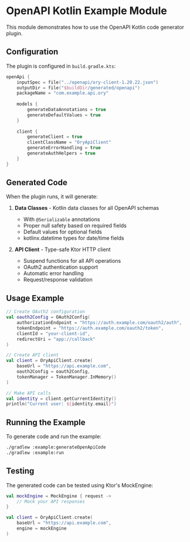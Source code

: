 # OpenAPI Kotlin Example Module

This module demonstrates how to use the OpenAPI Kotlin code generator plugin.

## Configuration

The plugin is configured in `build.gradle.kts`:

```kotlin
openApi {
    inputSpec = file("../openapi/ory-client-1.20.22.json")
    outputDir = file("$buildDir/generated/openapi")
    packageName = "com.example.api.ory"
    
    models {
        generateDataAnnotations = true
        generateDefaultValues = true
    }
    
    client {
        generateClient = true
        clientClassName = "OryApiClient"
        generateErrorHandling = true
        generateAuthHelpers = true
    }
}
```

## Generated Code

When the plugin runs, it will generate:

1. **Data Classes** - Kotlin data classes for all OpenAPI schemas
   - With `@Serializable` annotations
   - Proper null safety based on required fields
   - Default values for optional fields
   - kotlinx.datetime types for date/time fields

2. **API Client** - Type-safe Ktor HTTP client
   - Suspend functions for all API operations
   - OAuth2 authentication support
   - Automatic error handling
   - Request/response validation

## Usage Example

```kotlin
// Create OAuth2 configuration
val oauth2Config = OAuth2Config(
    authorizationEndpoint = "https://auth.example.com/oauth2/auth",
    tokenEndpoint = "https://auth.example.com/oauth2/token",
    clientId = "your-client-id",
    redirectUri = "app://callback"
)

// Create API client
val client = OryApiClient.create(
    baseUrl = "https://api.example.com",
    oauth2Config = oauth2Config,
    tokenManager = TokenManager.InMemory()
)

// Make API calls
val identity = client.getCurrentIdentity()
println("Current user: ${identity.email}")
```

## Running the Example

To generate code and run the example:

```bash
./gradlew :example:generateOpenApiCode
./gradlew :example:run
```

## Testing

The generated code can be tested using Ktor's MockEngine:

```kotlin
val mockEngine = MockEngine { request ->
    // Mock your API responses
}

val client = OryApiClient.create(
    baseUrl = "https://api.example.com",
    engine = mockEngine
)
```